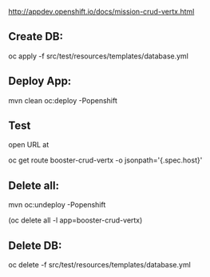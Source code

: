 http://appdev.openshift.io/docs/mission-crud-vertx.html

## Create DB:

oc apply -f src/test/resources/templates/database.yml

## Deploy App:

mvn clean oc:deploy -Popenshift

## Test

open URL at

oc get route booster-crud-vertx -o jsonpath='{.spec.host}'

## Delete all:

mvn oc:undeploy -Popenshift

(oc delete all -l app=booster-crud-vertx)

## Delete DB:

oc delete -f src/test/resources/templates/database.yml